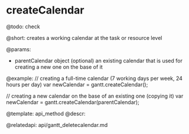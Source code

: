 createCalendar
=============


@todo:
	check 

@short:
	creates a working calendar at the task or resource level

@params:

- parentCalendar			object			(optional) an existing calendar that is used for creating a new one on the base of it		



@example:
// creating a full-time calendar (7 working days per week, 24 hours per day)
var newCalendar = gantt.createCalendar();

// creating a new calendar on the base of an existing one (copying it)
var newCalendar = gantt.createCalendar(parentCalendar);



@template:	api_method
@descr:

@relatedapi:
api/gantt_deletecalendar.md
